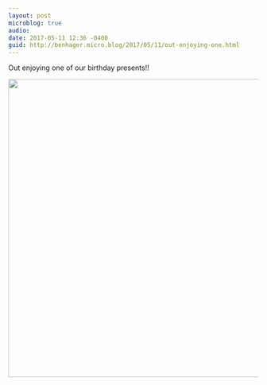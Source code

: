 ```yaml
---
layout: post
microblog: true
audio: 
date: 2017-05-11 12:36 -0400
guid: http://benhager.micro.blog/2017/05/11/out-enjoying-one.html
---
```

Out enjoying one of our birthday presents!!

<img src="http://benhager.micro.blog/uploads/2017/e22bb68895.jpg" width="600" height="600" style="height: auto" />
